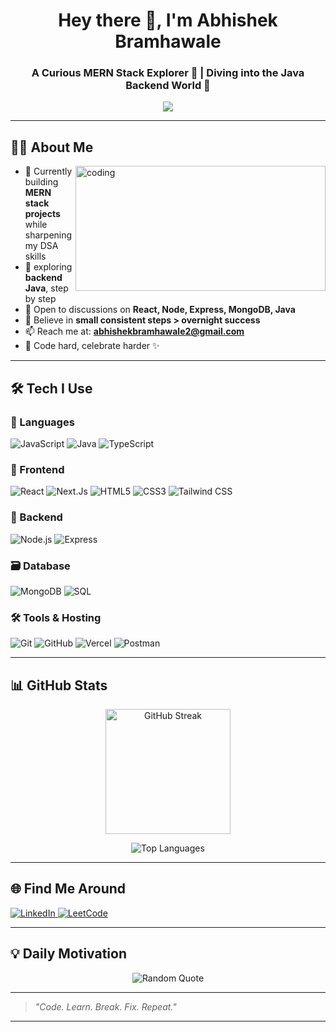 <h1 align="center">Hey there 👋, I'm Abhishek Bramhawale</h1>
<h3 align="center">A Curious MERN Stack Explorer 🚀 | Diving into the Java Backend World 🌱</h3>

<p align="center">
  <img src="https://readme-typing-svg.herokuapp.com?color=FF5733&size=25&center=true&vCenter=true&width=1000&lines=MERN%20Stack%20Developer%20%E2%80%94%20Building%20Real%20Projects;Building%20Everyday,%20Learning%20Every%20Hour.;Let's%20Turn%20Ideas%20into%20Code%20Together!" />
</p>


---

## 🙋‍♂️ About Me

<img align="right" alt="coding" width="400" height="200" src="https://camo.githubusercontent.com/2366b34bb903c09617990fb5fff4622f3e941349e846ddb7e73df872a9d21233/68747470733a2f2f63646e2e6472696262626c652e636f6d2f75736572732f3733303730332f73637265656e73686f74732f363538313234332f6176656e746f2e676966">


- 🔭 Currently building **MERN stack projects** while sharpening my DSA skills
- 🧠 exploring **backend Java**,  step by step
- 💬 Open to discussions on **React, Node, Express, MongoDB, Java**
- 🎯 Believe in **small consistent steps > overnight success**
- 📫 Reach me at: **abhishekbramhawale2@gmail.com**
- 🧪 Code hard, celebrate harder ✨



---

## 🛠️ Tech I Use

### 🧠 Languages
![JavaScript](https://img.shields.io/badge/-JavaScript-black?style=for-the-badge&logo=javascript)
![Java](https://img.shields.io/badge/-Java-red?style=for-the-badge&logo=java)
![TypeScript](https://shields.io/badge/TypeScript-3178C6?logo=TypeScript&logoColor=FFF&style=flat-square)


### 🎨 Frontend
![React](https://img.shields.io/badge/-React-black?style=for-the-badge&logo=react)
![Next.Js](https://img.shields.io/badge/next.js-000000?style=for-the-badge&logo=nextdotjs&logoColor=white)
![HTML5](https://img.shields.io/badge/-HTML5-orange?style=for-the-badge&logo=html5)
![CSS3](https://img.shields.io/badge/-CSS3-blue?style=for-the-badge&logo=css3)
![Tailwind CSS](https://img.shields.io/badge/-Tailwind_CSS-38B2AC?style=for-the-badge&logo=tailwind-css)


### 🔧 Backend
![Node.js](https://img.shields.io/badge/-Node.js-green?style=for-the-badge&logo=node.js)
![Express](https://img.shields.io/badge/-Express.js-gray?style=for-the-badge&logo=express)

### 🗃️ Database
![MongoDB](https://img.shields.io/badge/-MongoDB-darkgreen?style=for-the-badge&logo=mongodb)
![SQL](https://img.shields.io/badge/-SQL-000?&logo=MySQL&logoColor=4479A1)

### 🛠 Tools & Hosting
![Git](https://img.shields.io/badge/-Git-F05032?style=for-the-badge&logo=git)
![GitHub](https://img.shields.io/badge/-GitHub-181717?style=for-the-badge&logo=github)
![Vercel](https://img.shields.io/badge/-Vercel-black?style=for-the-badge&logo=vercel)
![Postman](https://img.shields.io/badge/Postman-FF6C37?style=for-the-badge&logo=Postman&logoColor=white)

---

## 📊 GitHub Stats

<p align="center">

  <img src="https://github-readme-streak-stats.herokuapp.com/?user=Abhishek-bramhawale&theme=tokyonight" alt="GitHub Streak" height="200px" />
</p>

<p align="center">
  <img src="https://github-readme-stats.vercel.app/api/top-langs/?username=Abhishek-bramhawale&layout=compact&theme=tokyonight" alt="Top Languages" />
</p>


---

## 🌐 Find Me Around

<p align="left">
  <a href="https://in.linkedin.com/in/abhishek-bramhawale-888a06305" target="_blank">
    <img src="https://img.shields.io/badge/-LinkedIn-blue?style=for-the-badge&logo=linkedin" alt="LinkedIn" />
  </a>
  <a href="https://leetcode.com/u/sanjivkumarbramhawale4992/" target="_blank">
    <img src="https://img.shields.io/badge/-LeetCode-yellow?style=for-the-badge&logo=leetcode&logoColor=black" alt="LeetCode" />
  </a>
</p>

---

## 💡 Daily Motivation

<p align="center">
  <img src="https://quotes-github-readme.vercel.app/api?type=horizontal&theme=tokyonight" alt="Random Quote" />
</p>

---

> *"Code. Learn. Break. Fix. Repeat."*

---

